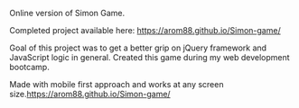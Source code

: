 
Online version of Simon Game.

Completed project available here: https://arom88.github.io/Simon-game/

Goal of this project was to get a better grip on jQuery framework and JavaScript logic in general. Created this game during my web development bootcamp.

Made with mobile first approach and works at any screen size.https://arom88.github.io/Simon-game/
